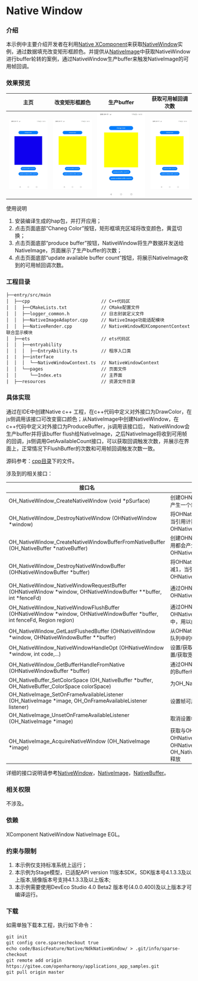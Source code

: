 # Native Window

### 介绍

本示例中主要介绍开发者在利用[Native XComponent](https://gitee.com/openharmony/docs/blob/master/zh-cn/application-dev/reference/native-apis/native__interface__xcomponent_8h.md)来获取[NativeWindow](https://gitee.com/openharmony/docs/blob/master/zh-cn/application-dev/reference/native-apis/_native_window.md)实例，通过数据填充改变矩形框颜色。并提供从[NativeImage](https://gitee.com/openharmony/docs/blob/master/zh-cn/application-dev/reference/native-apis/_o_h___native_image.md)中获取NativeWindow进行buffer轮转的案例，通过NativeWindow生产buffer来触发NativeImage的可用帧回调。

### 效果预览

| 主页                                 | 改变矩形框颜色                               | 生产buffer | 获取可用帧回调次数                                         |
| ------------------------------------ | ------------------------------------------------ | --------------------------------------------------------- | --------------------------------------------------------- |
| ![main](screenshots/device/Main.jpg) | ![Draw Path](screenshots/device/ChangeColor.jpg) | ![change color](screenshots/device/ProduceBuffer.jpg) |![change color](screenshots/device/GetAvailableCount.jpg)|

使用说明

1. 安装编译生成的hap包，并打开应用；
2. 点击页面底部“Chaneg Color”按钮，矩形框填充区域将改变颜色，黄蓝切换；
3. 点击页面底部“produce buffer”按钮，NativeWindow将生产数据并发送给NativeImage，页面展示了生产buffer的次数；
4. 点击页面底部“update available buffer count”按钮，将展示NativeImage收到的可用帧回调次数。

### 工程目录

```
├──entry/src/main
│  ├──cpp                           // C++代码区
│  │  ├──CMakeLists.txt             // CMake配置文件
│  │  ├──logger_common.h   			// 日志封装定义文件  
│  │  ├──NativeImageAdaptor.cpp     // NativeImage功能适配模块
│  │  ├──NativeRender.cpp           // NativeWindow和XComponentContext联合显示模块
│  ├──ets                           // ets代码区
│  │  ├──entryability
│  │  │  ├──EntryAbility.ts         // 程序入口类
|  |  ├──interface
│  │  │  └──NativeWindowContext.ts  // NativeWindowContext
│  │  └──pages                      // 页面文件
│  │     └──Index.ets               // 主界面
|  ├──resources         			// 资源文件目录
```

### 具体实现

通过在IDE中创建Native c++ 工程，在c++代码中定义对外接口为DrawColor，在js侧调用该接口可改变窗口颜色；从NativeImage中创建NativeWindow，在c++代码中定义对外接口为ProduceBuffer，js调用该接口后，   NativeWindow会生产buffer并将该buffer flush给NativeImage，之后NativeImage将收到可用帧的回调，js侧调用GetAvailableCount接口，可以获取回调触发次数，并展示在界面上，正常情况下FlushBuffer的次数和可用帧回调触发次数一致。

源码参考：[cpp目录](entry/src/main/cpp)下的文件。

涉及到的相关接口：


| 接口名 | 描述 |
| -------- | -------- |
| OH_NativeWindow_CreateNativeWindow (void *pSurface) | 创建OHNativeWindow实例，每次调用都会产生一个新的OHNativeWindow实例 |
| OH_NativeWindow_DestroyNativeWindow (OHNativeWindow *window) | 将OHNativeWindow对象的引用计数减1，当引用计数为0的时候，该OHNativeWindow对象会被析构掉 |
| OH_NativeWindow_CreateNativeWindowBufferFromNativeBuffer (OH_NativeBuffer *nativeBuffer) | 创建OHNativeWindowBuffer实例，每次调用都会产生一个新的OHNativeWindowBuffer实例 |
| OH_NativeWindow_DestroyNativeWindowBuffer (OHNativeWindowBuffer *buffer) | 将OHNativeWindowBuffer对象的引用计数减1，当引用计数为0的时候，该OHNativeWindowBuffer对象会被析构掉 |
| OH_NativeWindow_NativeWindowRequestBuffer (OHNativeWindow *window, OHNativeWindowBuffer **buffer, int *fenceFd) | 通过OHNativeWindow对象申请一块OHNativeWindowBuffer，用以内容生产 |
| OH_NativeWindow_NativeWindowFlushBuffer (OHNativeWindow *window, OHNativeWindowBuffer *buffer, int fenceFd, Region region) | 通过OHNativeWindow将生产好内容的OHNativeWindowBuffer放回到Buffer队列中，用以内容消费 |
| OH_NativeWindow_GetLastFlushedBuffer (OHNativeWindow *window, OHNativeWindowBuffer **buffer) | 从OHNativeWindow获取上次送回到buffer队列中的OHNativeWindowBuffer |
| OH_NativeWindow_NativeWindowHandleOpt (OHNativeWindow *window, int code,...) | 设置/获取OHNativeWindow的属性，包括设置/获取宽高、内容格式等 |
| OH_NativeWindow_GetBufferHandleFromNative (OHNativeWindowBuffer *buffer) | 通过OHNativeWindowBuffer获取该buffer的BufferHandle指针       |
| OH_NativeBuffer_SetColorSpace (OH_NativeBuffer *buffer, OH_NativeBuffer_ColorSpace colorSpace) | 为OH_NativeBuffer设置颜色空间属性                            |
| OH_NativeImage_SetOnFrameAvailableListener (OH_NativeImage *image, OH_OnFrameAvailableListener listener) | 设置帧可用回调                                               |
| OH_NativeImage_UnsetOnFrameAvailableListener (OH_NativeImage *image) | 取消设置帧可用回调                                           |
| OH_NativeImage_AcquireNativeWindow (OH_NativeImage *image)   | 获取与OH_NativeImage相关联的OHNativeWindow指针。 该OHNativeWindow后续不再需要时需要调用OH_NativeWindow_DestroyNativeWindow释放 |

详细的接口说明请参考[NativeWindow](https://gitee.com/openharmony/docs/blob/master/zh-cn/application-dev/reference/native-apis/_native_window.md)，[NativeImage](https://gitee.com/openharmony/docs/blob/master/zh-cn/application-dev/reference/native-apis/_o_h___native_image.md)，[NativeBuffer](https://gitee.com/openharmony/docs/blob/master/zh-cn/application-dev/reference/native-apis/_o_h___native_buffer.md)。

### 相关权限

不涉及。

### 依赖

XComponent NativeWindow NativeImage EGL。

### 约束与限制

1. 本示例仅支持标准系统上运行；
2. 本示例为Stage模型，已适配API version 11版本SDK，SDK版本号4.1.3.3及以上版本,镜像版本号支持4.1.3.3及以上版本;
3. 本示例需要使用DevEco Studio 4.0 Beta2 版本号(4.0.0.400)及以上版本才可编译运行。
### 下载

如需单独下载本工程，执行如下命令：

```
git init
git config core.sparsecheckout true
echo code/BasicFeature/Native/NdkNativeWindow/ > .git/info/sparse-checkout
git remote add origin https://gitee.com/openharmony/applications_app_samples.git
git pull origin master
```
